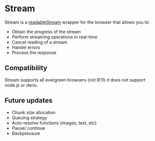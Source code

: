 # Stream

Stream is a [readableStream](https://developer.mozilla.org/en-US/docs/Web/API/ReadableStream/ReadableStream) wrapper for the browser that allows you to:
- Obtain the progress of the stream
- Perform streaming operations in real-time
- Cancel reading of a stream
- Handel errors
- Process the response

## Compatibility
Stream supports all evergreen browsers (not IE11) it does not support node.js or
deno.

## Future updates
- Chunk size allocation
- Queuing strategy
- Auto-resolve functions (images, text, etc)
- Pause/ continue 
- Backpressure 
